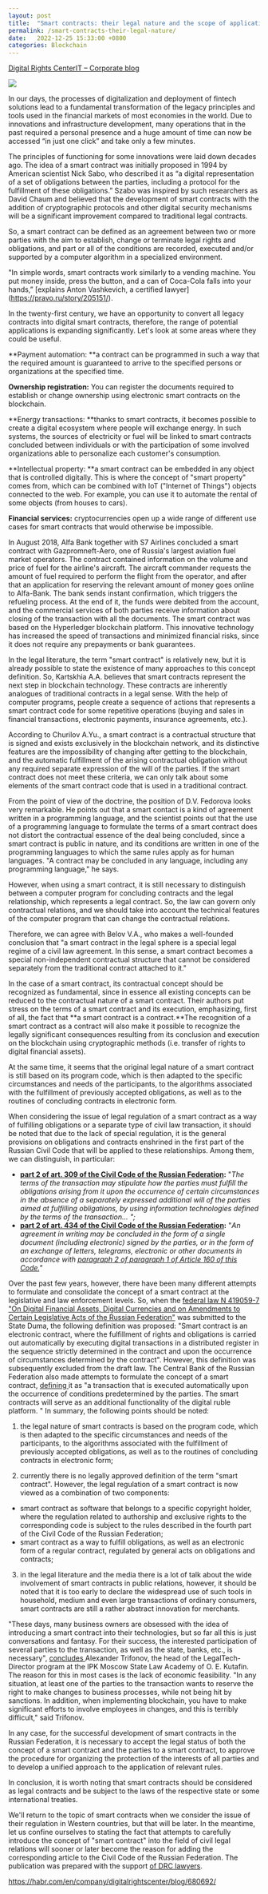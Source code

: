 ```yaml
---
layout: post
title:  "Smart contracts: their legal nature and the scope of application"
permalink: /smart-contracts-their-legal-nature/
date:   2022-12-25 15:33:00 +0800
categories: Blockchain
---
```

[Digital Rights CenterIT –  ](https://habr.com/ru/company/digitalrightscenter/blog/)[Corporate blog](https://habr.com/ru/hub/itcompanies/)

![](https://hsto.org/getpro/habr/upload_files/ac5/469/245/ac5469245088272eb7614c4ce13e247e.jpg)

In our days, the processes of digitalization and deployment of fintech solutions lead to a fundamental transformation of the legacy principles and tools used in the financial markets of most economies in the world. Due to innovations and infrastructure development, many operations that in the past required a personal presence and a huge amount of time can now be accessed “in just one click” and take only a few minutes.

The principles of functioning for some innovations were laid down decades ago. The idea of a smart contract was initially proposed in 1994 by American scientist Nick Sabo, who described it as “a digital representation of a set of obligations between the parties, including a protocol for the fulfillment of these obligations.” Szabo was inspired by such researchers as David Chaum and believed that the development of smart contracts with the addition of cryptographic protocols and other digital security mechanisms will be a significant improvement compared to traditional legal contracts.

So, a smart contract can be defined as an agreement between two or more parties with the aim to establish, change or terminate legal rights and obligations, and part or all of the conditions are recorded, executed and/or supported by a computer algorithm in a specialized environment.

"In simple words, smart contracts work similarly to a vending machine. You put money inside, press the button, and a can of Coca-Cola falls into your hands,” [explains Anton Vashkevich, a certified lawyer] (https://pravo.ru/story/205151/).

In the twenty-first century, we have an opportunity to convert all legacy contracts into digital smart contracts,  therefore, the range of potential applications is expanding significantly. Let's look at some areas where they could be useful.

**Payment automation: **a contract can be programmed in such a way that the required amount is guaranteed to arrive to the specified persons or organizations at the specified time.

**Ownership registration:** You can register the documents required to establish or change ownership using electronic smart contracts on the blockchain.

**Energy transactions: **thanks to smart contracts, it becomes possible to create a digital ecosystem where people will exchange energy. In such systems, the sources of electricity or fuel will be linked to smart contracts concluded between individuals or with the participation of some involved organizations able to personalize each customer's consumption.

**Intellectual property: **a smart contract can be embedded in any object that is controlled digitally. This is where the concept of "smart property" comes from, which can be combined with IoT ("Internet of Things") objects connected to the web. For example, you can use it to automate the rental of some objects (from houses to cars).

**Financial services:** cryptocurrencies open up a wide range of different use cases for smart contracts that would otherwise be impossible.

In August 2018, Alfa Bank together with S7 Airlines concluded a smart contract with Gazpromneft-Aero, one of Russia's largest aviation fuel market operators. The contract contained information on the volume and price of fuel for the airline's aircraft. The aircraft commander requests the amount of fuel required to perform the flight from the operator, and after that an application for reserving the relevant amount of money goes online to Alfa-Bank. The bank sends instant confirmation, which triggers the refueling process. At the end of it, the funds were debited from the account, and the commercial services of both parties receive information about closing of the transaction with all the documents. The smart contract was based on the Hyperledger blockchain platform. This innovative technology has increased the speed of transactions and minimized financial risks, since it does not require any prepayments or bank guarantees.

In the legal literature, the term "smart contract" is relatively new, but it is already possible to state the existence of many approaches to this concept definition. So, Kartskhia A.A. believes that smart contracts represent the next step in blockchain technology. These contracts are inherently analogues of traditional contracts in a legal sense. With the help of computer programs, people create a sequence of actions that represents a smart contract code for some repetitive operations (buying and sales in financial transactions, electronic payments, insurance agreements, etc.).

According to Churilov A.Yu., a smart contract is a contractual structure that is signed and exists exclusively in the blockchain network, and its distinctive features are the impossibility of changing after getting to the blockchain, and the automatic fulfillment of the arising contractual obligation without any required separate expression of the will of the parties. If the smart contract does not meet these criteria, we can only talk about some elements of the smart contract code that is used in a traditional contract.

From the point of view of the doctrine, the position of D.V. Fedorova looks very remarkable. He points out that a smart contact is a kind of agreement written in a programming language, and the scientist points out that the use of a programming language to formulate the terms of a smart contract does not distort the contractual essence of the deal being concluded, since a smart contract is public in nature, and its conditions are written in one of the programming languages to which the same rules apply as for human languages. "A contract may be concluded in any language, including any programming language," he says.

However, when using a smart contract, it is still necessary to distinguish between a computer program for concluding contracts and the legal relationship, which represents a legal contract. So, the law can govern only contractual relations, and we should take into account the technical features of the computer program that can change the contractual relations.

Therefore, we can agree with Belov V.A., who makes a well-founded conclusion that "a smart contract in the legal sphere is a special legal regime of a civil law agreement. In this sense, a smart contract becomes a special non-independent contractual structure that cannot be considered separately from the traditional contract attached to it."

In the case of a smart contract, its contractual concept should be recognized as fundamental, since in essence all existing concepts can be reduced to the contractual nature of a smart contract. Their authors put stress on the terms of a smart contract and its execution, emphasizing, first of all, the fact that **a smart contract is a contract.**The recognition of a smart contract as a contract will also make it possible to recognize the legally significant consequences resulting from its conclusion and execution on the blockchain using cryptographic methods (i.e. transfer of rights to digital financial assets).

At the same time, it seems that the original legal nature of a smart contract is still based on its program code, which is then adapted to the specific circumstances and needs of the participants, to the algorithms associated with the fulfillment of previously accepted obligations, as well as to the routines of concluding contracts in electronic form.

When considering the issue of legal regulation of a smart contract as a way of fulfilling obligations or a separate type of civil law transaction, it should be noted that due to the lack of special regulation, it is the general provisions on obligations and contracts enshrined in the first part of the Russian Civil Code that will be applied to these relationships. Among them, we can distinguish, in particular:

* **[part 2 of art. 309 of the Civil Code of the Russian Federation](http://www.consultant.ru/document/cons_doc_LAW_5142/1cd43e51fbd4129343b325971a466ec5cd32a425/):** "*The terms of the transaction may stipulate how the parties must fulfill the obligations arising from it upon the occurrence of certain circumstances in the absence of a separately expressed additional will of the parties aimed at fulfilling obligations, by using information technologies defined by the terms of the transaction... ";*
* **[part 2 of art. 434 of the Civil Code of the Russian Federation](http://www.consultant.ru/document/cons_doc_LAW_5142/08b8673b58e230c76f61b3a81736d4b2fd9ea3d2/):** "*An agreement in writing may be concluded in the form of a single document (including electronic) signed by the parties, or in the form of an exchange of letters, telegrams, electronic or other documents in accordance with [paragraph 2 of paragraph 1 of Article 160 of this Code.](http://www.consultant.ru/document/cons_doc_LAW_5142/95f9ba225766dcfec8461f257ed0b179d032c5b7/)"*

Over the past few years, however, there have been many different attempts to formulate and consolidate the concept of a smart contract at the legislative and law enforcement levels. So, when the [federal law N 419059-7 "On Digital Financial Assets, Digital Currencies and on Amendments to Certain Legislative Acts of the Russian Federation"](https://sozd.duma.gov.ru/bill/419059-7) was submitted to the State Duma, the following definition was proposed: "Smart contract is an electronic contract, where the fulfillment of rights and obligations is carried out automatically by executing digital transactions in a distributed register in the sequence strictly determined in the contract and upon the occurrence of circumstances determined by the contract". However, this definition was subsequently excluded from the draft law.
The Central Bank of the Russian Federation also made attempts to formulate the concept of a smart contract, [defining ](http://www.cbr.ru/content/document/file/120075/concept_08042021.pdf)it as "a transaction that is executed automatically upon the occurrence of conditions predetermined by the parties. The smart contracts will serve as an additional functionality of the digital ruble platform. "
In summary, the following points should be noted:

1) the legal nature of smart contracts is based on the program code, which is then adapted to the specific circumstances and needs of the participants, to the algorithms associated with the fulfillment of previously accepted obligations, as well as to the routines of concluding contracts in electronic form;

2) currently there is no legally approved definition of the term "smart contract". However, the legal regulation of a smart contract is now viewed as a combination of two components:

* smart contract as software that belongs to a specific copyright holder, where the regulation related to authorship and exclusive rights to the corresponding code is subject to the rules described in the fourth part of the Civil Code of the Russian Federation;
* smart contract as a way to fulfill obligations, as well as an electronic form of a regular contract, regulated by general acts on obligations and contracts;

3) in the legal literature and the media there is a lot of talk about the wide involvement of smart contracts in public relations, however, it should be noted that it is too early to declare the widespread use of such tools in household, medium and even large transactions of ordinary consumers, smart contracts are still a rather abstract innovation for merchants.

"These days, many business owners are obsessed with the idea of introducing a smart contract into their technologies, but so far all this is just conversations and fantasy. For their success, the interested participation of several parties to the transaction, as well as the state, banks, etc., is necessary", [concludes ](https://pravo.ru/story/205151/)Alexander Trifonov, the head of the LegalTech-Director program at the IPK Moscow State Law Academy of O. E. Kutafin. The reason for this in most cases is the lack of economic feasibility. "In any situation, at least one of the parties to the transaction wants to reserve the right to make changes to business processes, while not being hit by sanctions. In addition, when implementing blockchain, you have to make significant efforts to involve employees in changes, and this is terribly difficult," said Trifonov.

In any case, for the successful development of smart contracts in the Russian Federation, it is necessary to accept the legal status of both the concept of a smart contract and the parties to a smart contract, to approve the procedure for organizing the protection of the interests of all parties and to develop a unified approach to the application of relevant rules.

In conclusion, it is worth noting that smart contracts should be considered as legal contracts and be subject to the laws of the respective state or some international treaties.

We'll return to the topic of smart contracts when we consider the issue of their regulation in Western countries, but that will be later. In the meantime, let us confine ourselves to stating the fact that attempts to carefully introduce the concept of "smart contract" into the field of civil legal relations will sooner or later become the reason for adding the corresponding article to the Civil Code of the Russian Federation.
The publication was prepared with the support [of DRC lawyers](https://drc.law/?utm_source=habr).

https://habr.com/en/company/digitalrightscenter/blog/680692/